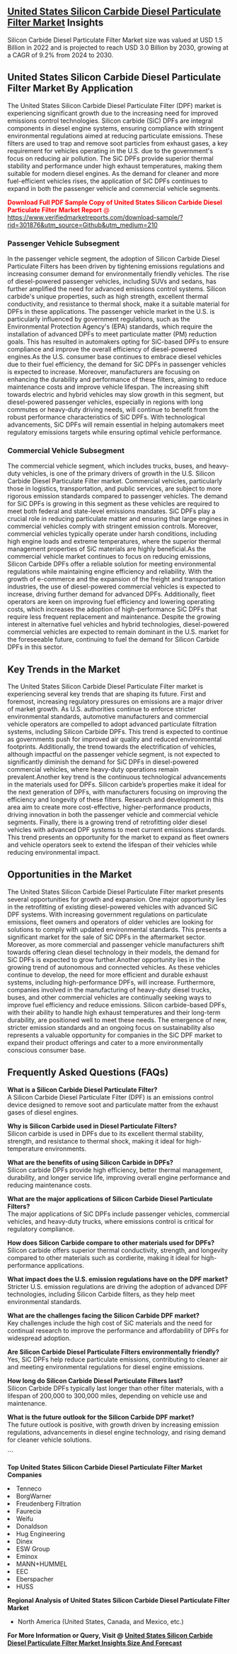 <h2><a href="https://www.verifiedmarketreports.com/download-sample/?rid=301876&amp;utm_source=Github&amp;utm_medium=210" target="_blank">United States Silicon Carbide Diesel Particulate Filter Market</a> Insights</h2><p>Silicon Carbide Diesel Particulate Filter Market size was valued at USD 1.5 Billion in 2022 and is projected to reach USD 3.0 Billion by 2030, growing at a CAGR of 9.2% from 2024 to 2030.</p><p><h2>United States Silicon Carbide Diesel Particulate Filter Market By Application</h2><p>The United States Silicon Carbide Diesel Particulate Filter (DPF) market is experiencing significant growth due to the increasing need for improved emissions control technologies. Silicon carbide (SiC) DPFs are integral components in diesel engine systems, ensuring compliance with stringent environmental regulations aimed at reducing particulate emissions. These filters are used to trap and remove soot particles from exhaust gases, a key requirement for vehicles operating in the U.S. due to the government's focus on reducing air pollution. The SiC DPFs provide superior thermal stability and performance under high exhaust temperatures, making them suitable for modern diesel engines. As the demand for cleaner and more fuel-efficient vehicles rises, the application of SiC DPFs continues to expand in both the passenger vehicle and commercial vehicle segments. <p><span class=""><span style="color: #ff0000;"><strong>Download Full PDF Sample Copy of United States Silicon Carbide Diesel Particulate Filter Market Report</strong> @ </span><a href="https://www.verifiedmarketreports.com/download-sample/?rid=301876&amp;utm_source=Github&amp;utm_medium=210" target="_blank">https://www.verifiedmarketreports.com/download-sample/?rid=301876&amp;utm_source=Github&amp;utm_medium=210</a></span></p></p><h3>Passenger Vehicle Subsegment</h3><p>In the passenger vehicle segment, the adoption of Silicon Carbide Diesel Particulate Filters has been driven by tightening emissions regulations and increasing consumer demand for environmentally friendly vehicles. The rise of diesel-powered passenger vehicles, including SUVs and sedans, has further amplified the need for advanced emissions control systems. Silicon carbide's unique properties, such as high strength, excellent thermal conductivity, and resistance to thermal shock, make it a suitable material for DPFs in these applications. The passenger vehicle market in the U.S. is particularly influenced by government regulations, such as the Environmental Protection Agency's (EPA) standards, which require the installation of advanced DPFs to meet particulate matter (PM) reduction goals. This has resulted in automakers opting for SiC-based DPFs to ensure compliance and improve the overall efficiency of diesel-powered engines.As the U.S. consumer base continues to embrace diesel vehicles due to their fuel efficiency, the demand for SiC DPFs in passenger vehicles is expected to increase. Moreover, manufacturers are focusing on enhancing the durability and performance of these filters, aiming to reduce maintenance costs and improve vehicle lifespan. The increasing shift towards electric and hybrid vehicles may slow growth in this segment, but diesel-powered passenger vehicles, especially in regions with long commutes or heavy-duty driving needs, will continue to benefit from the robust performance characteristics of SiC DPFs. With technological advancements, SiC DPFs will remain essential in helping automakers meet regulatory emissions targets while ensuring optimal vehicle performance.</p><h3>Commercial Vehicle Subsegment</h3><p>The commercial vehicle segment, which includes trucks, buses, and heavy-duty vehicles, is one of the primary drivers of growth in the U.S. Silicon Carbide Diesel Particulate Filter market. Commercial vehicles, particularly those in logistics, transportation, and public services, are subject to more rigorous emission standards compared to passenger vehicles. The demand for SiC DPFs is growing in this segment as these vehicles are required to meet both federal and state-level emissions mandates. SiC DPFs play a crucial role in reducing particulate matter and ensuring that large engines in commercial vehicles comply with stringent emission controls. Moreover, commercial vehicles typically operate under harsh conditions, including high engine loads and extreme temperatures, where the superior thermal management properties of SiC materials are highly beneficial.As the commercial vehicle market continues to focus on reducing emissions, Silicon Carbide DPFs offer a reliable solution for meeting environmental regulations while maintaining engine efficiency and reliability. With the growth of e-commerce and the expansion of the freight and transportation industries, the use of diesel-powered commercial vehicles is expected to increase, driving further demand for advanced DPFs. Additionally, fleet operators are keen on improving fuel efficiency and lowering operating costs, which increases the adoption of high-performance SiC DPFs that require less frequent replacement and maintenance. Despite the growing interest in alternative fuel vehicles and hybrid technologies, diesel-powered commercial vehicles are expected to remain dominant in the U.S. market for the foreseeable future, continuing to fuel the demand for Silicon Carbide DPFs in this sector.</p><h2>Key Trends in the Market</h2><p>The United States Silicon Carbide Diesel Particulate Filter market is experiencing several key trends that are shaping its future. First and foremost, increasing regulatory pressures on emissions are a major driver of market growth. As U.S. authorities continue to enforce stricter environmental standards, automotive manufacturers and commercial vehicle operators are compelled to adopt advanced particulate filtration systems, including Silicon Carbide DPFs. This trend is expected to continue as governments push for improved air quality and reduced environmental footprints. Additionally, the trend towards the electrification of vehicles, although impactful on the passenger vehicle segment, is not expected to significantly diminish the demand for SiC DPFs in diesel-powered commercial vehicles, where heavy-duty operations remain prevalent.Another key trend is the continuous technological advancements in the materials used for DPFs. Silicon carbide’s properties make it ideal for the next generation of DPFs, with manufacturers focusing on improving the efficiency and longevity of these filters. Research and development in this area aim to create more cost-effective, higher-performance products, driving innovation in both the passenger vehicle and commercial vehicle segments. Finally, there is a growing trend of retrofitting older diesel vehicles with advanced DPF systems to meet current emissions standards. This trend presents an opportunity for the market to expand as fleet owners and vehicle operators seek to extend the lifespan of their vehicles while reducing environmental impact.</p><h2>Opportunities in the Market</h2><p>The United States Silicon Carbide Diesel Particulate Filter market presents several opportunities for growth and expansion. One major opportunity lies in the retrofitting of existing diesel-powered vehicles with advanced SiC DPF systems. With increasing government regulations on particulate emissions, fleet owners and operators of older vehicles are looking for solutions to comply with updated environmental standards. This presents a significant market for the sale of SiC DPFs in the aftermarket sector. Moreover, as more commercial and passenger vehicle manufacturers shift towards offering clean diesel technology in their models, the demand for SiC DPFs is expected to grow further.Another opportunity lies in the growing trend of autonomous and connected vehicles. As these vehicles continue to develop, the need for more efficient and durable exhaust systems, including high-performance DPFs, will increase. Furthermore, companies involved in the manufacturing of heavy-duty diesel trucks, buses, and other commercial vehicles are continually seeking ways to improve fuel efficiency and reduce emissions. Silicon carbide-based DPFs, with their ability to handle high exhaust temperatures and their long-term durability, are positioned well to meet these needs. The emergence of new, stricter emission standards and an ongoing focus on sustainability also represents a valuable opportunity for companies in the SiC DPF market to expand their product offerings and cater to a more environmentally conscious consumer base.</p><h2>Frequently Asked Questions (FAQs)</h2><p><b>What is a Silicon Carbide Diesel Particulate Filter?</b><br> A Silicon Carbide Diesel Particulate Filter (DPF) is an emissions control device designed to remove soot and particulate matter from the exhaust gases of diesel engines.</p><p><b>Why is Silicon Carbide used in Diesel Particulate Filters?</b><br> Silicon carbide is used in DPFs due to its excellent thermal stability, strength, and resistance to thermal shock, making it ideal for high-temperature environments.</p><p><b>What are the benefits of using Silicon Carbide in DPFs?</b><br> Silicon carbide DPFs provide high efficiency, better thermal management, durability, and longer service life, improving overall engine performance and reducing maintenance costs.</p><p><b>What are the major applications of Silicon Carbide Diesel Particulate Filters?</b><br> The major applications of SiC DPFs include passenger vehicles, commercial vehicles, and heavy-duty trucks, where emissions control is critical for regulatory compliance.</p><p><b>How does Silicon Carbide compare to other materials used for DPFs?</b><br> Silicon carbide offers superior thermal conductivity, strength, and longevity compared to other materials such as cordierite, making it ideal for high-performance applications.</p><p><b>What impact does the U.S. emission regulations have on the DPF market?</b><br> Stricter U.S. emission regulations are driving the adoption of advanced DPF technologies, including Silicon Carbide filters, as they help meet environmental standards.</p><p><b>What are the challenges facing the Silicon Carbide DPF market?</b><br> Key challenges include the high cost of SiC materials and the need for continual research to improve the performance and affordability of DPFs for widespread adoption.</p><p><b>Are Silicon Carbide Diesel Particulate Filters environmentally friendly?</b><br> Yes, SiC DPFs help reduce particulate emissions, contributing to cleaner air and meeting environmental regulations for diesel engine emissions.</p><p><b>How long do Silicon Carbide Diesel Particulate Filters last?</b><br> Silicon Carbide DPFs typically last longer than other filter materials, with a lifespan of 200,000 to 300,000 miles, depending on vehicle use and maintenance.</p><p><b>What is the future outlook for the Silicon Carbide DPF market?</b><br> The future outlook is positive, with growth driven by increasing emission regulations, advancements in diesel engine technology, and rising demand for cleaner vehicle solutions.</p>```</p><p><strong>Top United States Silicon Carbide Diesel Particulate Filter Market Companies</strong></p><div data-test-id=""><p><li>Tenneco</li><li> BorgWarner</li><li> Freudenberg Filtration</li><li> Faurecia</li><li> Weifu</li><li> Donaldson</li><li> Hug Engineering</li><li> Dinex</li><li> ESW Group</li><li> Eminox</li><li> MANN+HUMMEL</li><li> EEC</li><li> Eberspacher</li><li> HUSS</li></p><div><strong>Regional Analysis of&nbsp;United States Silicon Carbide Diesel Particulate Filter Market</strong></div><ul><li dir="ltr"><p dir="ltr">North America&nbsp;(United States, Canada, and Mexico, etc.)</p></li></ul><p><strong>For More Information or Query, Visit @&nbsp;</strong><strong><a href="https://www.verifiedmarketreports.com/product/silicon-carbide-diesel-particulate-filter-market/?utm_source=Github&amp;utm_medium=210" target="_blank">United States Silicon Carbide Diesel Particulate Filter Market Insights Size And Forecast</a></strong></p></div>
